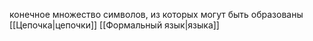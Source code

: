 конечное множество символов, из которых могут быть образованы [[Цепочка|цепочки]] [[Формальный язык|языка]]